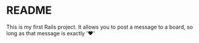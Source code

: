 # README

This is my first Rails project. It allows you to post a message to a board, so long as that message is exactly '❤️'
